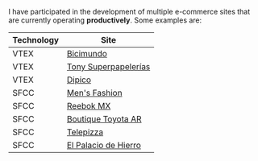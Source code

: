 I have participated in the development of multiple e-commerce sites that are currently operating **productively**. Some examples are:

| Technology | Site |
| ----------- | ----------- |
| VTEX | [Bicimundo](https://www.bicimundo.com.mx/) |
| VTEX | [Tony Superpapelerías](https://www.bicimundo.com.mx/) |
| VTEX | [Dipico](https://www.dipico.mx/) |
| SFCC | [Men's Fashion](https://www.mensfashion.com.mx/)|
| SFCC | [Reebok MX](https://www.reebok.mx/) |
| SFCC | [Boutique Toyota AR](https://boutique.etoyota.com.ar/) |
| SFCC | [Telepizza](https://www.telepizza.es/) |
| SFCC | [El Palacio de Hierro](https://www.elpalaciodehierro.com/) |